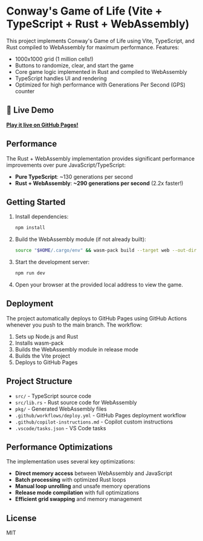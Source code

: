 # Conway's Game of Life (Vite + TypeScript + Rust + WebAssembly)

This project implements Conway's Game of Life using Vite, TypeScript, and Rust compiled to WebAssembly for maximum performance. Features:
- 1000x1000 grid (1 million cells!)
- Buttons to randomize, clear, and start the game
- Core game logic implemented in Rust and compiled to WebAssembly
- TypeScript handles UI and rendering
- Optimized for high performance with Generations Per Second (GPS) counter

## 🚀 Live Demo

**[Play it live on GitHub Pages!](https://macel94.github.io/gameoflife/)**

## Performance

The Rust + WebAssembly implementation provides significant performance improvements over pure JavaScript/TypeScript:
- **Pure TypeScript**: ~130 generations per second
- **Rust + WebAssembly**: **~290 generations per second** (2.2x faster!)

## Getting Started

1. Install dependencies:
   ```bash
   npm install
   ```
2. Build the WebAssembly module (if not already built):
   ```bash
   source "$HOME/.cargo/env" && wasm-pack build --target web --out-dir pkg --release
   ```
3. Start the development server:
   ```bash
   npm run dev
   ```
4. Open your browser at the provided local address to view the game.

## Deployment

The project automatically deploys to GitHub Pages using GitHub Actions whenever you push to the main branch. The workflow:

1. Sets up Node.js and Rust
2. Installs wasm-pack
3. Builds the WebAssembly module in release mode
4. Builds the Vite project
5. Deploys to GitHub Pages

## Project Structure
- `src/` - TypeScript source code
- `src/lib.rs` - Rust source code for WebAssembly
- `pkg/` - Generated WebAssembly files
- `.github/workflows/deploy.yml` - GitHub Pages deployment workflow
- `.github/copilot-instructions.md` - Copilot custom instructions
- `.vscode/tasks.json` - VS Code tasks

## Performance Optimizations

The implementation uses several key optimizations:
- **Direct memory access** between WebAssembly and JavaScript
- **Batch processing** with optimized Rust loops
- **Manual loop unrolling** and unsafe memory operations
- **Release mode compilation** with full optimizations
- **Efficient grid swapping** and memory management

## License
MIT
